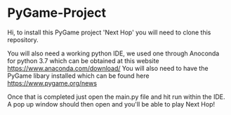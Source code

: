 # PyGame-Project

Hi, to install this PyGame project 'Next Hop' you will need to clone this repository. 

You will also need a working python IDE, we used one through Anoconda for python 3.7 which can be obtained at this website
https://www.anaconda.com/download/ You will also need to have the PyGame libary installed which can be found here https://www.pygame.org/news

Once that is completed just open the main.py file and hit run within the IDE. A pop up window should then open and you'll be able to play Next Hop!
